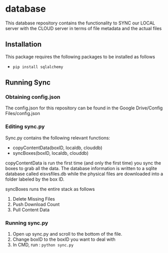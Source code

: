 # database

This database repository contains the functionality to SYNC our LOCAL server with the CLOUD server in terms of file metadata and the actual files

## Installation
This package requires the following packages to be installed as follows
* `pip install sqlalchemy`

## Running Sync

### Obtaining config.json
The config.json for this repository can be found in the Google Drive/Config Files/config.json 

### Editing sync.py
Sync.py contains the following relevant functions:
* copyContentData(boxID, localdb, clouddb)
* syncBoxes(boxID, localdb, clouddb)

copyContentData is run the first time (and only the first time) you sync the boxes to grab all the data. The database information is written to a sqlite database called eisvsfiles.db while the physical files are downloaded into a folder labeled by the box ID.

syncBoxes runs the entire stack as follows
1. Delete Missing Files
2. Push Download Count
3. Pull Content Data

### Running sync.py
1. Open up sync.py and scroll to the bottom of the file. 
2. Change boxID to the boxID you want to deal with
3. In CMD, run :
`python sync.py`
